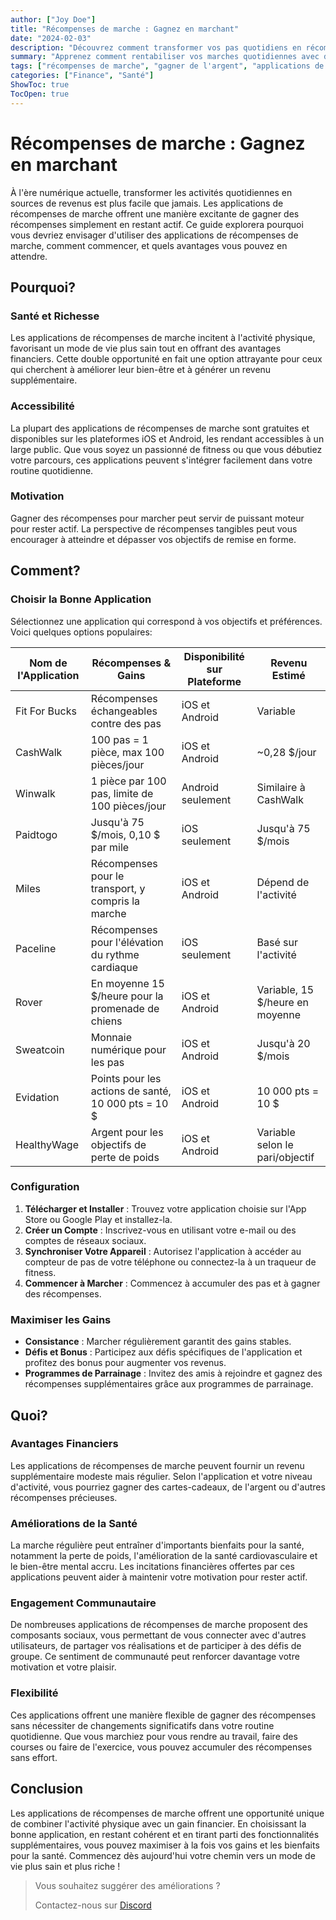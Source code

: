 ```yaml
---
author: ["Joy Doe"]
title: "Récompenses de marche : Gagnez en marchant"
date: "2024-02-03"
description: "Découvrez comment transformer vos pas quotidiens en récompenses avec des applications de récompenses de marche."
summary: "Apprenez comment rentabiliser vos marches quotidiennes avec différentes applications et plateformes de récompenses de marche."
tags: ["récompenses de marche", "gagner de l'argent", "applications de fitness", "revenu alternatif"]
categories: ["Finance", "Santé"]
ShowToc: true
TocOpen: true
---
```


# Récompenses de marche : Gagnez en marchant

À l'ère numérique actuelle, transformer les activités quotidiennes en sources de revenus est plus facile que jamais. Les applications de récompenses de marche offrent une manière excitante de gagner des récompenses simplement en restant actif. Ce guide explorera pourquoi vous devriez envisager d'utiliser des applications de récompenses de marche, comment commencer, et quels avantages vous pouvez en attendre.

## Pourquoi?

### Santé et Richesse
Les applications de récompenses de marche incitent à l'activité physique, favorisant un mode de vie plus sain tout en offrant des avantages financiers. Cette double opportunité en fait une option attrayante pour ceux qui cherchent à améliorer leur bien-être et à générer un revenu supplémentaire.

### Accessibilité
La plupart des applications de récompenses de marche sont gratuites et disponibles sur les plateformes iOS et Android, les rendant accessibles à un large public. Que vous soyez un passionné de fitness ou que vous débutiez votre parcours, ces applications peuvent s'intégrer facilement dans votre routine quotidienne.

### Motivation
Gagner des récompenses pour marcher peut servir de puissant moteur pour rester actif. La perspective de récompenses tangibles peut vous encourager à atteindre et dépasser vos objectifs de remise en forme.

## Comment?

### Choisir la Bonne Application
Sélectionnez une application qui correspond à vos objectifs et préférences. Voici quelques options populaires:

| Nom de l'Application | Récompenses & Gains                        | Disponibilité sur Plateforme | Revenu Estimé           |
|---------------------|--------------------------------------------|-----------------------------|-------------------------|
| Fit For Bucks       | Récompenses échangeables contre des pas    | iOS et Android             | Variable                |
| CashWalk            | 100 pas = 1 pièce, max 100 pièces/jour     | iOS et Android             | ~0,28 $/jour            |
| Winwalk             | 1 pièce par 100 pas, limite de 100 pièces/jour| Android seulement        | Similaire à CashWalk    |
| Paidtogo            | Jusqu'à 75 $/mois, 0,10 $ par mile         | iOS seulement              | Jusqu'à 75 $/mois       |
| Miles               | Récompenses pour le transport, y compris la marche| iOS et Android        | Dépend de l'activité    |
| Paceline            | Récompenses pour l'élévation du rythme cardiaque| iOS seulement           | Basé sur l'activité     |
| Rover               | En moyenne 15 $/heure pour la promenade de chiens| iOS et Android         | Variable, 15 $/heure en moyenne|
| Sweatcoin           | Monnaie numérique pour les pas             | iOS et Android             | Jusqu'à 20 $/mois       |
| Evidation           | Points pour les actions de santé, 10 000 pts = 10 $| iOS et Android       | 10 000 pts = 10 $       |
| HealthyWage         | Argent pour les objectifs de perte de poids | iOS et Android             | Variable selon le pari/objectif|

### Configuration
1. **Télécharger et Installer** : Trouvez votre application choisie sur l'App Store ou Google Play et installez-la.
2. **Créer un Compte** : Inscrivez-vous en utilisant votre e-mail ou des comptes de réseaux sociaux.
3. **Synchroniser Votre Appareil** : Autorisez l'application à accéder au compteur de pas de votre téléphone ou connectez-la à un traqueur de fitness.
4. **Commencer à Marcher** : Commencez à accumuler des pas et à gagner des récompenses.

### Maximiser les Gains
- **Consistance** : Marcher régulièrement garantit des gains stables.
- **Défis et Bonus** : Participez aux défis spécifiques de l'application et profitez des bonus pour augmenter vos revenus.
- **Programmes de Parrainage** : Invitez des amis à rejoindre et gagnez des récompenses supplémentaires grâce aux programmes de parrainage.

## Quoi?

### Avantages Financiers
Les applications de récompenses de marche peuvent fournir un revenu supplémentaire modeste mais régulier. Selon l'application et votre niveau d'activité, vous pourriez gagner des cartes-cadeaux, de l'argent ou d'autres récompenses précieuses.

### Améliorations de la Santé
La marche régulière peut entraîner d'importants bienfaits pour la santé, notamment la perte de poids, l'amélioration de la santé cardiovasculaire et le bien-être mental accru. Les incitations financières offertes par ces applications peuvent aider à maintenir votre motivation pour rester actif.

### Engagement Communautaire
De nombreuses applications de récompenses de marche proposent des composants sociaux, vous permettant de vous connecter avec d'autres utilisateurs, de partager vos réalisations et de participer à des défis de groupe. Ce sentiment de communauté peut renforcer davantage votre motivation et votre plaisir.

### Flexibilité
Ces applications offrent une manière flexible de gagner des récompenses sans nécessiter de changements significatifs dans votre routine quotidienne. Que vous marchiez pour vous rendre au travail, faire des courses ou faire de l'exercice, vous pouvez accumuler des récompenses sans effort.

## Conclusion

Les applications de récompenses de marche offrent une opportunité unique de combiner l'activité physique avec un gain financier. En choisissant la bonne application, en restant cohérent et en tirant parti des fonctionnalités supplémentaires, vous pouvez maximiser à la fois vos gains et les bienfaits pour la santé. Commencez dès aujourd'hui votre chemin vers un mode de vie plus sain et plus riche !

> Vous souhaitez suggérer des améliorations ?
> 
> Contactez-nous sur [Discord](https://discord.gg/pm96w5n3eC)